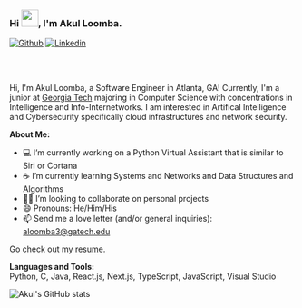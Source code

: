 ### Hi <img src="https://raw.githubusercontent.com/MartinHeinz/MartinHeinz/master/wave.gif" width="30px">, I'm Akul Loomba.

[![Github](https://img.shields.io/badge/-Github-000?style=flat&logo=Github&logoColor=white)](https://github.com/aloom3)
[![Linkedin](https://img.shields.io/badge/-LinkedIn-blue?style=flat&logo=Linkedin&logoColor=white)](https://www.linkedin.com/in/akulloomba/)


<br />
<br />

Hi, I'm Akul Loomba, a Software Engineer in Atlanta, GA! Currently, I'm a junior at [Georgia Tech](https://gatech.edu) majoring in Computer Science with concentrations in Intelligence and Info-Internetworks. I am interested in Artifical Intelligence and Cybersecurity specifically cloud infrastructures and network security.


**About Me:**

- 💻 I’m currently working on a Python Virtual Assistant that is similar to Siri or Cortana
- ☕ I’m currently learning Systems and Networks and Data Structures and Algorithms
- 🤼‍♂️ I’m looking to collaborate on personal projects
- 😄 Pronouns: He/Him/His
- 📫 Send me a love letter (and/or general inquiries): aloomba3@gatech.edu

Go check out my [resume](https://drive.google.com/file/d/1zoJ1LzDmNM0UN7yADvDzLPRcfavD6-k0/view?usp=sharing).

**Languages and Tools:**  
Python, C, Java, React.js, Next.js, TypeScript, JavaScript, Visual Studio

![Akul's GitHub stats](https://github-readme-stats.vercel.app/api?username=aloom3&show_icons=true&hide_border=true)
